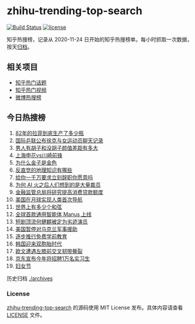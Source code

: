 # zhihu-trending-top-search

[![Build Status](https://github.com/justjavac/zhihu-trending-top-search/workflows/ci/badge.svg?branch=main)](https://github.com/justjavac/zhihu-trending-top-search/actions)
[![license](https://img.shields.io/github/license/justjavac/zhihu-trending-top-search)](https://github.com/justjavac/zhihu-trending-top-search/blob/main/LICENSE)

知乎热搜榜，记录从 2020-11-24 日开始的知乎热搜榜单。每小时抓取一次数据，按天[归档](./archives)。

## 相关项目

- [知乎热门话题](https://github.com/justjavac/zhihu-trending-hot-questions)
- [知乎热门视频](https://github.com/justjavac/zhihu-trending-hot-video)
- [微博热搜榜](https://github.com/justjavac/weibo-trending-hot-search)

## 今日热搜榜

<!-- BEGIN -->
<!-- 最后更新时间 Mon Mar 10 2025 17:12:28 GMT+0800 (China Standard Time) -->

1. [82年的拉菲到底生产了多少瓶](https://www.zhihu.com/search?q=82%E5%B9%B4%E7%9A%84%E6%8B%89%E8%8F%B2%E5%88%B0%E5%BA%95%E7%94%9F%E4%BA%A7%E4%BA%86%E5%A4%9A%E5%B0%91%E7%93%B6)
1. [国际乒联公布徐克与女运动员聊天记录](https://www.zhihu.com/search?q=%E5%9B%BD%E9%99%85%E4%B9%92%E8%81%94%E5%85%AC%E5%B8%83%E5%BE%90%E5%85%8B%E4%B8%8E%E5%A5%B3%E8%BF%90%E5%8A%A8%E5%91%98%E8%81%8A%E5%A4%A9%E8%AE%B0%E5%BD%95)
1. [男人有胡子和没胡子颜值差距有多大](https://www.zhihu.com/search?q=%E7%94%B7%E4%BA%BA%E6%9C%89%E8%83%A1%E5%AD%90%E5%92%8C%E6%B2%A1%E8%83%A1%E5%AD%90%E9%A2%9C%E5%80%BC%E5%B7%AE%E8%B7%9D%E6%9C%89%E5%A4%9A%E5%A4%A7)
1. [上海申花vs川崎前锋](https://www.zhihu.com/search?q=%E4%B8%8A%E6%B5%B7%E7%94%B3%E8%8A%B1vs%E5%B7%9D%E5%B4%8E%E5%89%8D%E9%94%8B)
1. [为什么金子是金色](https://www.zhihu.com/search?q=%E4%B8%BA%E4%BB%80%E4%B9%88%E9%87%91%E5%AD%90%E6%98%AF%E9%87%91%E8%89%B2)
1. [反直觉的地理知识有哪些](https://www.zhihu.com/search?q=%E5%8F%8D%E7%9B%B4%E8%A7%89%E7%9A%84%E5%9C%B0%E7%90%86%E7%9F%A5%E8%AF%86%E6%9C%89%E5%93%AA%E4%BA%9B)
1. [给你一千万要求立刻辞职你愿意吗](https://www.zhihu.com/search?q=%E7%BB%99%E4%BD%A0%E4%B8%80%E5%8D%83%E4%B8%87%E8%A6%81%E6%B1%82%E7%AB%8B%E5%88%BB%E8%BE%9E%E8%81%8C%E4%BD%A0%E6%84%BF%E6%84%8F%E5%90%97)
1. [为何 AI 火之后人们想到的是大量裁员](https://www.zhihu.com/search?q=%E4%B8%BA%E4%BD%95%20AI%20%E7%81%AB%E4%B9%8B%E5%90%8E%E4%BA%BA%E4%BB%AC%E6%83%B3%E5%88%B0%E7%9A%84%E6%98%AF%E5%A4%A7%E9%87%8F%E8%A3%81%E5%91%98)
1. [金融监管总局将研究提高消费贷款额度](https://www.zhihu.com/search?q=%E9%87%91%E8%9E%8D%E7%9B%91%E7%AE%A1%E6%80%BB%E5%B1%80%E5%B0%86%E7%A0%94%E7%A9%B6%E6%8F%90%E9%AB%98%E6%B6%88%E8%B4%B9%E8%B4%B7%E6%AC%BE%E9%A2%9D%E5%BA%A6)
1. [美国在月球实现人类首次导航](https://www.zhihu.com/search?q=%E7%BE%8E%E5%9B%BD%E5%9C%A8%E6%9C%88%E7%90%83%E5%AE%9E%E7%8E%B0%E4%BA%BA%E7%B1%BB%E9%A6%96%E6%AC%A1%E5%AF%BC%E8%88%AA)
1. [世界上有多少个和弦](https://www.zhihu.com/search?q=%E4%B8%96%E7%95%8C%E4%B8%8A%E6%9C%89%E5%A4%9A%E5%B0%91%E4%B8%AA%E5%92%8C%E5%BC%A6)
1. [全球首款通用智能体 Manus 上线](https://www.zhihu.com/search?q=%E5%85%A8%E7%90%83%E9%A6%96%E6%AC%BE%E9%80%9A%E7%94%A8%E6%99%BA%E8%83%BD%E4%BD%93%20Manus%20%E4%B8%8A%E7%BA%BF)
1. [短剧顶流何健麒被定为劣迹演员](https://www.zhihu.com/search?q=%E7%9F%AD%E5%89%A7%E9%A1%B6%E6%B5%81%E4%BD%95%E5%81%A5%E9%BA%92%E8%A2%AB%E5%AE%9A%E4%B8%BA%E5%8A%A3%E8%BF%B9%E6%BC%94%E5%91%98)
1. [美国暂停对乌克兰军事援助](https://www.zhihu.com/search?q=%E7%BE%8E%E5%9B%BD%E6%9A%82%E5%81%9C%E5%AF%B9%E4%B9%8C%E5%85%8B%E5%85%B0%E5%86%9B%E4%BA%8B%E6%8F%B4%E5%8A%A9)
1. [逐步推行免费学前教育](https://www.zhihu.com/search?q=%E9%80%90%E6%AD%A5%E6%8E%A8%E8%A1%8C%E5%85%8D%E8%B4%B9%E5%AD%A6%E5%89%8D%E6%95%99%E8%82%B2)
1. [韩国迎来双胞胎时代](https://www.zhihu.com/search?q=%E9%9F%A9%E5%9B%BD%E8%BF%8E%E6%9D%A5%E5%8F%8C%E8%83%9E%E8%83%8E%E6%97%B6%E4%BB%A3)
1. [欧文遭遇左膝前交叉韧带撕裂](https://www.zhihu.com/search?q=%E6%AC%A7%E6%96%87%E9%81%AD%E9%81%87%E5%B7%A6%E8%86%9D%E5%89%8D%E4%BA%A4%E5%8F%89%E9%9F%A7%E5%B8%A6%E6%92%95%E8%A3%82)
1. [京东宣布今年将招聘1万名实习生](https://www.zhihu.com/search?q=%E4%BA%AC%E4%B8%9C%E5%AE%A3%E5%B8%83%E4%BB%8A%E5%B9%B4%E5%B0%86%E6%8B%9B%E8%81%981%E4%B8%87%E5%90%8D%E5%AE%9E%E4%B9%A0%E7%94%9F)
1. [妇女节](https://www.zhihu.com/search?q=%E5%A6%87%E5%A5%B3%E8%8A%82)

<!-- END -->

历史归档 [./archives](./archives)

### License

[zhihu-trending-top-search](https://github.com/justjavac/zhihu-trending-top-search) 的源码使用 MIT License
发布。具体内容请查看 [LICENSE](./LICENSE) 文件。
